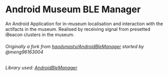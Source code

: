 
# Android Museum BLE Manager

An Android Application for in-museum localisation and interaction with the actifacts in the museum. Realised by receiving signal from presetted iBeacon clusters in the museum. 

###### Originally a fork from [haodynasty/AndroidBleManager](https://github.com/haodynasty/AndroidBleManager) started by @meng96163004
###### Library used: [AndroidBleManager](https://github.com/haodynasty/AndroidBleManager)
